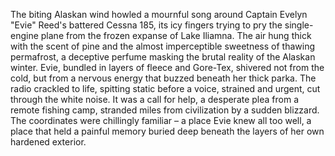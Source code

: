 The biting Alaskan wind howled a mournful song around Captain Evelyn "Evie" Reed's battered Cessna 185, its icy fingers trying to pry the single-engine plane from the frozen expanse of Lake Iliamna.  The air hung thick with the scent of pine and the almost imperceptible sweetness of thawing permafrost, a deceptive perfume masking the brutal reality of the Alaskan winter.  Evie, bundled in layers of fleece and Gore-Tex, shivered not from the cold, but from a nervous energy that buzzed beneath her thick parka.  The radio crackled to life, spitting static before a voice, strained and urgent, cut through the white noise.  It was a call for help, a desperate plea from a remote fishing camp, stranded miles from civilization by a sudden blizzard.  The coordinates were chillingly familiar – a place Evie knew all too well, a place that held a painful memory buried deep beneath the layers of her own hardened exterior.

